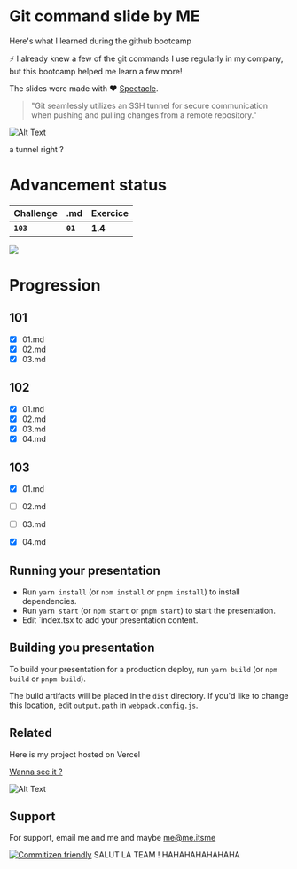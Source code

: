 # Git command slide by ME

Here's what I learned during the github bootcamp

⚡️ I already knew a few of the git commands I use regularly in my company, but this bootcamp helped me learn a few more!

The slides were made with ❤️ [Spectacle](https://github.com/FormidableLabs/spectacle/).

> "Git seamlessly utilizes an SSH tunnel for secure communication when pushing and pulling changes from a remote repository."

![Alt Text](https://media1.giphy.com/media/YhDJb7WEBIfDJ1gnok/200w.webp?cid=ecf05e470079x5m4dnr5ij8j12o7je2nptshk7yu4sx0jxt3&ep=v1_gifs_search&rid=200w.webp&ct=g)

a tunnel right ?

# Advancement status

| Challenge | .md     | Exercice                      |
| :-------- | :------- | :-------------------------------- |
| **`103`**      | **`01`** | **1.4**  |

![](https://geps.dev/progress/80)


# Progression

## 101
 - [X] 01.md
 - [X] 02.md
 - [X] 03.md
## 102
 - [X] 01.md
 - [X] 02.md
 - [X] 03.md
 - [X] 04.md
## 103
 - [X] 01.md
 - [ ] 02.md
 - [ ] 03.md
 - [X] 04.md


## Running your presentation
- Run `yarn install` (or `npm install` or `pnpm install`) to install dependencies.
- Run `yarn start` (or `npm start` or `pnpm start`) to start the presentation.
- Edit `index.tsx to add your presentation content.

## Building you presentation

To build your presentation for a production deploy, run `yarn build` (or `npm build` or `pnpm build`).

The build artifacts will be placed in the `dist` directory. If you'd like to change this location, edit `output.path` in `webpack.config.js`.

## Related

Here is my project hosted on Vercel

[Wanna see it ?](https://github-bc.vercel.app)

![Alt Text](https://i.gifer.com/origin/c2/c235dcca4deaf78ddf61480be9e4a889_w200.webp)

## Support

For support, email me and me and maybe me@me.itsme

[![Commitizen friendly](https://img.shields.io/badge/commitizen-friendly-brightgreen.svg)](http://commitizen.github.io/cz-cli/)
SALUT LA TEAM ! HAHAHAHAHAHAHA